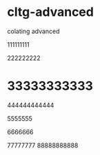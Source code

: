 # cltg-advanced
colating advanced

111111111

222222222

# 33333333333

444444444444

5555555

6666666

77777777
88888888888

